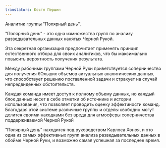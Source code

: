 ```yaml
---
translators: Костя Першин
---
```


Аналитик группы "Полярный день".

"Полярный день" - это одна измножества групп по анализу разведывательных данных нанятых Черной Рукой.

Эта секретная организация предпочитает применять принцип естественного отбора для своих аналитиков, что бы максимально повысить вероятность получения результата.

Между рабочими группами Черной Руки приветствуется соперничество для получения бОльших объемов актуальных аналитических данных, что способствует решению поставленной задачи и страхует на случай непредвиденных обстоятельств.

Каждая команда имеет доступ к полному объему данных, но каждый блок данных несет в себе отметки об источнике и истории использования, что позволяет проводить оценку эффектиности команд. Благодаря этой системе различные группы и отделы свободно могут делится своими находками без вреда для атмосферы соперничества поддерживаемой Черной Рукой

"Полярный день" находится под руководством Карлоса Хоноя, и это одна из самых эффективных групп анализа разведывательных данных в обойме Черной Руки, и возможно самая успешная за последнее время.

